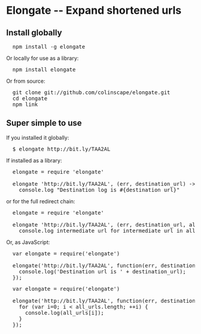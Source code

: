 # Elongate -- Expand shortened urls

## Install globally

<pre>
  npm install -g elongate
</pre>

Or locally for use as a library:

<pre>
  npm install elongate
</pre>

Or from source:

<pre>
  git clone git://github.com/colinscape/elongate.git 
  cd elongate
  npm link
</pre>

## Super simple to use

If you installed it globally:

<pre>
  $ elongate http://bit.ly/TAA2AL
</pre>

If installed as a library:

<pre>
  elongate = require 'elongate'

  elongate 'http://bit.ly/TAA2AL', (err, destination_url) ->
    console.log "Destination log is #{destination_url}"
</pre>

or for the full redirect chain:

<pre>
  elongate = require 'elongate'

  elongate 'http://bit.ly/TAA2AL', (err, destination_url, all_urls) ->
    console.log intermediate_url for intermediate_url in all_urls
</pre>

Or, as JavaScript:

<pre>
  var elongate = require('elongate')

  elongate('http://bit.ly/TAA2AL', function(err, destination_url) {
    console.log('Destination url is ' + destination_url);
  });
</pre>

<pre>
  var elongate = require('elongate')

  elongate('http://bit.ly/TAA2AL', function(err, destination_url, all_urls) {
    for (var i=0; i &lt; all_urls.length; ++i) {
      console.log(all_urls[i]);  
    }
  });
</pre>
